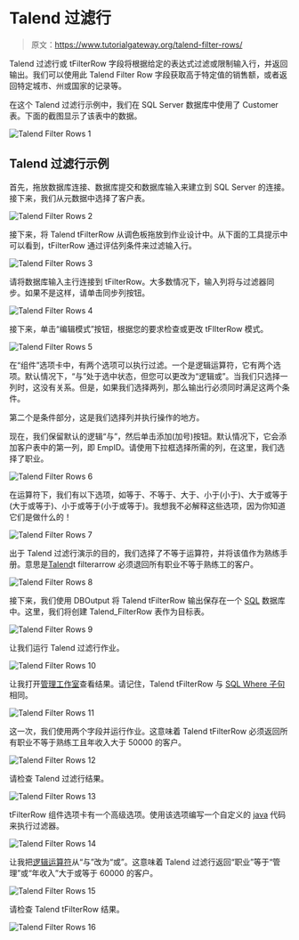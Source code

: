 # Talend 过滤行

> 原文：<https://www.tutorialgateway.org/talend-filter-rows/>

Talend 过滤行或 tFilterRow 字段将根据给定的表达式过滤或限制输入行，并返回输出。我们可以使用此 Talend Filter Row 字段获取高于特定值的销售额，或者返回特定城市、州或国家的记录等。

在这个 Talend 过滤行示例中，我们在 SQL Server 数据库中使用了 Customer 表。下面的截图显示了该表中的数据。

![Talend Filter Rows 1](img/b2ae3ba292432bd1fbd6f5580b2a01bb.png)

## Talend 过滤行示例

首先，拖放数据库连接、数据库提交和数据库输入来建立到 SQL Server 的连接。接下来，我们从元数据中选择了客户表。

![Talend Filter Rows 2](img/dcb89775c00ce19e91a089d3808032f3.png)

接下来，将 Talend tFilterRow 从调色板拖放到作业设计中。从下面的工具提示中可以看到，tFilterRow 通过评估列条件来过滤输入行。

![Talend Filter Rows 3](img/3e9e096ab6e092001bee64c55692d6aa.png)

请将数据库输入主行连接到 tFilterRow。大多数情况下，输入列将与过滤器同步。如果不是这样，请单击同步列按钮。

![Talend Filter Rows 4](img/66a509376b88d45315035495e1103472.png)

接下来，单击“编辑模式”按钮，根据您的要求检查或更改 tFIlterRow 模式。

![Talend Filter Rows 5](img/867dbc8319825f0b4e0e384df2b20f6f.png)

在“组件”选项卡中，有两个选项可以执行过滤。一个是逻辑运算符，它有两个选项。默认情况下，“与”处于选中状态，但您可以更改为“逻辑或”。当我们只选择一列时，这没有关系。但是，如果我们选择两列，那么输出行必须同时满足这两个条件。

第二个是条件部分，这是我们选择列并执行操作的地方。

现在，我们保留默认的逻辑“与”，然后单击添加(加号)按钮。默认情况下，它会添加客户表中的第一列，即 EmpID。请使用下拉框选择所需的列，在这里，我们选择了职业。

![Talend Filter Rows 6](img/1adcccd110f3fb67317d38850c16637e.png)

在运算符下，我们有以下选项，如等于、不等于、大于、小于(小于)、大于或等于(大于或等于)、小于或等于(小于或等于)。我想我不必解释这些选项，因为你知道它们是做什么的！

![Talend Filter Rows 7](img/b7e09cfc3663e68d2411d3f54b406210.png)

出于 Talend 过滤行演示的目的，我们选择了不等于运算符，并将该值作为熟练手册。意思是[Talend](https://www.tutorialgateway.org/talend-tutorial/)t filterarrow 必须退回所有职业不等于熟练工的客户。

![Talend Filter Rows 8](img/af993d8a732fcdeaacf77d3f4906c135.png)

接下来，我们使用 DBOutput 将 Talend tFilterRow 输出保存在一个 [SQL](https://www.tutorialgateway.org/sql/) 数据库中。这里，我们将创建 Talend_FilterRow 表作为目标表。

![Talend Filter Rows 9](img/c31b17143ac2ef54060d657cc6cb47c4.png)

让我们运行 Talend 过滤行作业。

![Talend Filter Rows 10](img/0d8e6725c568848048c0d2060cb1bf35.png)

让我打开[管理工作室](https://www.tutorialgateway.org/sql-server-management-studio/)查看结果。请记住，Talend tFilterRow 与 [SQL Where 子句](https://www.tutorialgateway.org/sql-where-clause/)相同。

![Talend Filter Rows 11](img/b348d096a8f70045e24a391cfb3132ef.png)

这一次，我们使用两个字段并运行作业。这意味着 Talend tFilterRow 必须返回所有职业不等于熟练工且年收入大于 50000 的客户。

![Talend Filter Rows 12](img/2fb896f5e8e6a59d8b1c84d2e0933370.png)

请检查 Talend 过滤行结果。

![Talend Filter Rows 13](img/4d226b63103fa3bcf5fece113d56063f.png)

tFilterRow 组件选项卡有一个高级选项。使用该选项编写一个自定义的 [java](https://www.tutorialgateway.org/java-tutorial/) 代码来执行过滤器。

![Talend Filter Rows 14](img/3d46ffe5457d83ed5cb29ec8211695fe.png)

让我把[逻辑运算符](https://www.tutorialgateway.org/java-logical-operators/)从“与”改为“或”。这意味着 Talend 过滤行返回“职业”等于“管理”或“年收入”大于或等于 60000 的客户。

![Talend Filter Rows 15](img/53a533113bfba9fa7d4ea106de9b47e1.png)

请检查 Talend tFilterRow 结果。

![Talend Filter Rows 16](img/215cd522070dc106dcdb26f4a848f102.png)